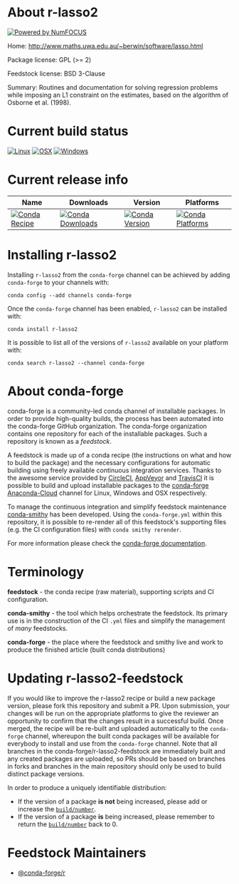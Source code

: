 About r-lasso2
==============

[![Powered by NumFOCUS](https://img.shields.io/badge/powered%20by-NumFOCUS-orange.svg?style=flat&colorA=E1523D&colorB=007D8A)](http://numfocus.org)

Home: http://www.maths.uwa.edu.au/~berwin/software/lasso.html

Package license: GPL (>= 2)

Feedstock license: BSD 3-Clause

Summary: Routines and documentation for solving regression problems while imposing an L1 constraint on the estimates, based on the algorithm of Osborne et al. (1998).



Current build status
====================

[![Linux](https://img.shields.io/circleci/project/github/conda-forge/r-lasso2-feedstock/master.svg?label=Linux)](https://circleci.com/gh/conda-forge/r-lasso2-feedstock)
[![OSX](https://img.shields.io/travis/conda-forge/r-lasso2-feedstock/master.svg?label=macOS)](https://travis-ci.org/conda-forge/r-lasso2-feedstock)
[![Windows](https://img.shields.io/appveyor/ci/conda-forge/r-lasso2-feedstock/master.svg?label=Windows)](https://ci.appveyor.com/project/conda-forge/r-lasso2-feedstock/branch/master)

Current release info
====================

| Name | Downloads | Version | Platforms |
| --- | --- | --- | --- |
| [![Conda Recipe](https://img.shields.io/badge/recipe-r--lasso2-green.svg)](https://anaconda.org/conda-forge/r-lasso2) | [![Conda Downloads](https://img.shields.io/conda/dn/conda-forge/r-lasso2.svg)](https://anaconda.org/conda-forge/r-lasso2) | [![Conda Version](https://img.shields.io/conda/vn/conda-forge/r-lasso2.svg)](https://anaconda.org/conda-forge/r-lasso2) | [![Conda Platforms](https://img.shields.io/conda/pn/conda-forge/r-lasso2.svg)](https://anaconda.org/conda-forge/r-lasso2) |

Installing r-lasso2
===================

Installing `r-lasso2` from the `conda-forge` channel can be achieved by adding `conda-forge` to your channels with:

```
conda config --add channels conda-forge
```

Once the `conda-forge` channel has been enabled, `r-lasso2` can be installed with:

```
conda install r-lasso2
```

It is possible to list all of the versions of `r-lasso2` available on your platform with:

```
conda search r-lasso2 --channel conda-forge
```


About conda-forge
=================

conda-forge is a community-led conda channel of installable packages.
In order to provide high-quality builds, the process has been automated into the
conda-forge GitHub organization. The conda-forge organization contains one repository
for each of the installable packages. Such a repository is known as a *feedstock*.

A feedstock is made up of a conda recipe (the instructions on what and how to build
the package) and the necessary configurations for automatic building using freely
available continuous integration services. Thanks to the awesome service provided by
[CircleCI](https://circleci.com/), [AppVeyor](https://www.appveyor.com/)
and [TravisCI](https://travis-ci.org/) it is possible to build and upload installable
packages to the [conda-forge](https://anaconda.org/conda-forge)
[Anaconda-Cloud](https://anaconda.org/) channel for Linux, Windows and OSX respectively.

To manage the continuous integration and simplify feedstock maintenance
[conda-smithy](https://github.com/conda-forge/conda-smithy) has been developed.
Using the ``conda-forge.yml`` within this repository, it is possible to re-render all of
this feedstock's supporting files (e.g. the CI configuration files) with ``conda smithy rerender``.

For more information please check the [conda-forge documentation](https://conda-forge.org/docs/).

Terminology
===========

**feedstock** - the conda recipe (raw material), supporting scripts and CI configuration.

**conda-smithy** - the tool which helps orchestrate the feedstock.
                   Its primary use is in the construction of the CI ``.yml`` files
                   and simplify the management of *many* feedstocks.

**conda-forge** - the place where the feedstock and smithy live and work to
                  produce the finished article (built conda distributions)


Updating r-lasso2-feedstock
===========================

If you would like to improve the r-lasso2 recipe or build a new
package version, please fork this repository and submit a PR. Upon submission,
your changes will be run on the appropriate platforms to give the reviewer an
opportunity to confirm that the changes result in a successful build. Once
merged, the recipe will be re-built and uploaded automatically to the
`conda-forge` channel, whereupon the built conda packages will be available for
everybody to install and use from the `conda-forge` channel.
Note that all branches in the conda-forge/r-lasso2-feedstock are
immediately built and any created packages are uploaded, so PRs should be based
on branches in forks and branches in the main repository should only be used to
build distinct package versions.

In order to produce a uniquely identifiable distribution:
 * If the version of a package **is not** being increased, please add or increase
   the [``build/number``](https://conda.io/docs/user-guide/tasks/build-packages/define-metadata.html#build-number-and-string).
 * If the version of a package **is** being increased, please remember to return
   the [``build/number``](https://conda.io/docs/user-guide/tasks/build-packages/define-metadata.html#build-number-and-string)
   back to 0.

Feedstock Maintainers
=====================

* [@conda-forge/r](https://github.com/conda-forge/r/)

